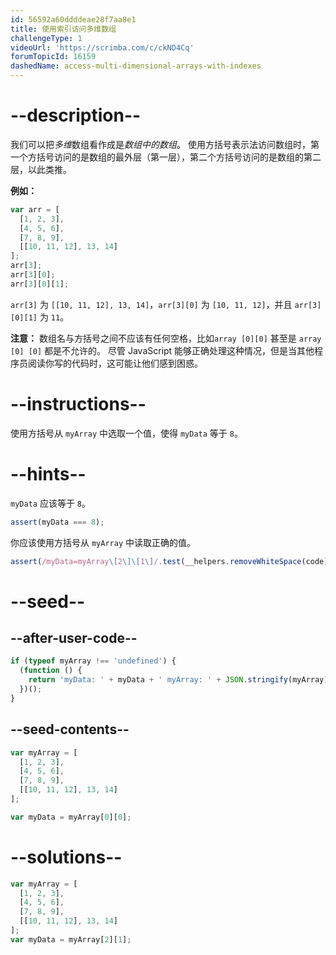 ```yaml
---
id: 56592a60ddddeae28f7aa8e1
title: 使用索引访问多维数组
challengeType: 1
videoUrl: 'https://scrimba.com/c/ckND4Cq'
forumTopicId: 16159
dashedName: access-multi-dimensional-arrays-with-indexes
---
```


# --description--

我们可以把<dfn>多维</dfn>数组看作成是*数组中的数组*。 使用方括号表示法访问数组时，第一个方括号访问的是数组的最外层（第一层），第二个方括号访问的是数组的第二层，以此类推。

**例如：**

```js
var arr = [
  [1, 2, 3],
  [4, 5, 6],
  [7, 8, 9],
  [[10, 11, 12], 13, 14]
];
arr[3];
arr[3][0];
arr[3][0][1];
```

`arr[3]` 为 `[[10, 11, 12], 13, 14]`，`arr[3][0]` 为 `[10, 11, 12]`，并且 `arr[3][0][1]` 为 `11`。

**注意：** 数组名与方括号之间不应该有任何空格，比如`array [0][0]` 甚至是 `array [0] [0]` 都是不允许的。 尽管 JavaScript 能够正确处理这种情况，但是当其他程序员阅读你写的代码时，这可能让他们感到困惑。

# --instructions--

使用方括号从 `myArray` 中选取一个值，使得 `myData` 等于 `8`。

# --hints--

`myData` 应该等于 `8`。

```js
assert(myData === 8);
```

你应该使用方括号从 `myArray` 中读取正确的值。

```js
assert(/myData=myArray\[2\]\[1\]/.test(__helpers.removeWhiteSpace(code)));
```

# --seed--

## --after-user-code--

```js
if (typeof myArray !== 'undefined') {
  (function () {
    return 'myData: ' + myData + ' myArray: ' + JSON.stringify(myArray);
  })();
}
```

## --seed-contents--

```js
var myArray = [
  [1, 2, 3],
  [4, 5, 6],
  [7, 8, 9],
  [[10, 11, 12], 13, 14]
];

var myData = myArray[0][0];
```

# --solutions--

```js
var myArray = [
  [1, 2, 3],
  [4, 5, 6],
  [7, 8, 9],
  [[10, 11, 12], 13, 14]
];
var myData = myArray[2][1];
```
